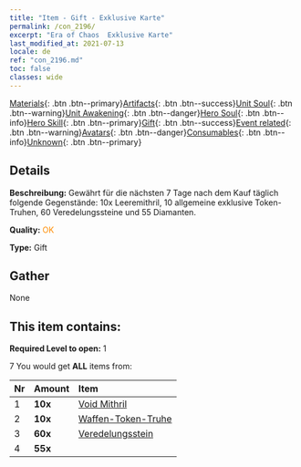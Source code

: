 ```yaml
---
title: "Item - Gift - Exklusive Karte"
permalink: /con_2196/
excerpt: "Era of Chaos  Exklusive Karte"
last_modified_at: 2021-07-13
locale: de
ref: "con_2196.md"
toc: false
classes: wide
---
```

 [Materials](/ItemsDE/){: .btn .btn--primary}[Artifacts](/ItemsDE/Artifacts/){: .btn .btn--success}[Unit Soul](/ItemsDE/UnitSoul/){: .btn .btn--warning}[Unit Awakening](/ItemsDE/UnitAwakening/){: .btn .btn--danger}[Hero Soul](/ItemsDE/HeroSoul/){: .btn .btn--info}[Hero Skill](/ItemsDE/HeroSkill/){: .btn .btn--primary}[Gift](/ItemsDE/Gift/){: .btn .btn--success}[Event related](/ItemsDE/Events/){: .btn .btn--warning}[Avatars](/ItemsDE/Avatars/){: .btn .btn--danger}[Consumables](/ItemsDE/Consumables/){: .btn .btn--info}[Unknown](/ItemsDE/Unknown/){: .btn .btn--primary}

## Details
 **Beschreibung:** Gewährt für die nächsten 7 Tage nach dem Kauf täglich folgende Gegenstände: 10x Leeremithril, 10 allgemeine exklusive Token-Truhen, 60 Veredelungssteine und 55 Diamanten.

 **Quality:** <span style="color: #FF8C00">OK</span>

 **Type:** Gift

## Gather

  None

## This item contains:

 **Required Level to open:** 1

 7 You would get **ALL** items  from:

  | Nr | Amount |     Item    |
  |:---|:-------|:------------|
  | 1 |  **10x** | [Void Mithril](/ItemsDE/con_817/) |  | 
  | 2 |  **10x** | [Waffen-Token-Truhe](/ItemsDE/con_1367/) |  | 
  | 3 |  **60x** | [Veredelungsstein](/ItemsDE/con_814/) |  | 
  | 4 |  **55x** | <i class="fas fa-gem"/> |  | 
